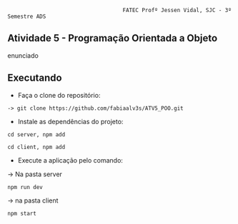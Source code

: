
                                        FATEC Profº Jessen Vidal, SJC - 3º Semestre ADS

<h2> Atividade 5 - Programação Orientada a Objeto </h2>
<p>
enunciado
</p>
   
  
<h2> Executando </h2>
  
- Faça o clone do repositório:
```
-> git clone https://github.com/fabiaalv3s/ATV5_POO.git
```

- Instale as dependências do projeto:
```
cd server, npm add
```
```
cd client, npm add
```

- Execute a aplicação pelo comando:

-> Na pasta server
```
npm run dev
```
-> na pasta client
```
npm start
```
